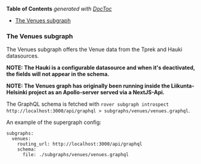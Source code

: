 <!-- START doctoc generated TOC please keep comment here to allow auto update -->
<!-- DON'T EDIT THIS SECTION, INSTEAD RE-RUN doctoc TO UPDATE -->
**Table of Contents**  *generated with [DocToc](https://github.com/thlorenz/doctoc)*

- [The Venues subgraph](#the-venues-subgraph)

<!-- END doctoc generated TOC please keep comment here to allow auto update -->

### The Venues subgraph

The Venues subgraph offers the Venue data from the Tprek and Hauki datasources.

**NOTE: The Hauki is a configurable datasource and when it's deactivated, the fields will not appear in the schema.**

**NOTE: The Venues graph has originally been running inside the Liikunta-Helsinki project as an Apollo-server served via a NextJS-Api.**

The GraphQL schema is fetched with `rover subgraph introspect http://localhost:3000/api/graphql > subgraphs/venues/venues.graphql`.

An example of the supergraph config:

```
subgraphs:
  venues:
    routing_url: http://localhost:3000/api/graphql
    schema:
      file: ./subgraphs/venues/venues.graphql
```
